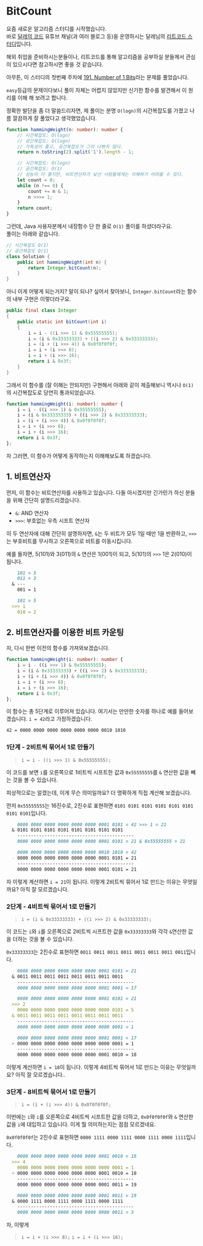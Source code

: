 # BitCount

요즘 새로운 알고리즘 스터디를 시작했습니다.  
바로 [달레의 코드](https://www.youtube.com/@DaleSeo) 유튜브 채널(과 여러 블로그 등)을 운영하시는 달레님의 [리트코드 스터디](https://github.com/DaleStudy/leetcode-study)입니다.  

해외 취업을 준비하시는분들이나, 리트코드를 통해 알고리즘을 공부하실 분들께서 관심이 있으시다면 참고하시면 좋을 것 같습니다.

아무튼, 이 스터디의 첫번째 주차에 [191. Number of 1 Bits](https://leetcode.com/problems/number-of-1-bits)라는 문제를 풀었습니다.

`easy`등급의 문제이다보니 풀이 자체는 어렵지 않았지만 신기한 함수를 발견해서 이 원리를 이해 해 보려고 합니다.

정확한 발단을 좀 더 말씀드리자면, 제 풀이는 분명 `O(logn)`의 시간복잡도를 가졌고 나름 깔끔하게 잘 풀었다고 생각했었습니다.

```ts
function hammingWeight(n: number): number {
    // 시간복잡도: O(logn)
    // 공간복잡도: O(logn)
    // 가독성이 좋고, 공간복잡도가 그리 나쁘지 않다.
    return n.toString(2).split('1').length - 1;

    // 시간복잡도: O(logn)
    // 공간복잡도: O(1)
    // 성능이 더 좋지만, 비트연산자가 낯선 사람들에게는 이해하기 어려울 수 있다.
    let count = 0;
    while (n !== 0) {
        count += n & 1;
        n >>>= 1;
    }
    return count;
}
```

그런데, Java 사용자분께서 내장함수 단 한 줄로 `O(1)` 풀이를 하셨더라구요.  
풀이는 아래와 같습니다.

```java
// 시간복잡도 O(1)
// 공간복잡도 O(1)
class Solution {
    public int hammingWeight(int n) {
        return Integer.bitCount(n);
    }
}
```

아니 이게 어떻게 되는거지? 말이 되나? 싶어서 찾아보니, `Integer.bitCount`라는 함수의 내부 구현은 이렇더라구요.

```java
public final class Integer
{
    public static int bitCount(int i)
    {
        i = i - ((i >>> 1) & 0x55555555);
        i = (i & 0x33333333) + ((i >>> 2) & 0x33333333);
        i = (i + (i >>> 4)) & 0x0f0f0f0f;
        i = i + (i >>> 8);
        i = i + (i >>> 16);
        return i & 0x3f;
    }
}
```

그래서 이 함수를 (잘 이해는 안되지만) 구현해서 아래와 같이 제출해보니 역시나 `O(1)`의 시간복잡도로 당연히 통과되었습니다.

```ts
function hammingWeight(i: number): number {
    i = i - ((i >>> 1) & 0x55555555);
    i = (i & 0x33333333) + ((i >>> 2) & 0x33333333);
    i = (i + (i >>> 4)) & 0x0f0f0f0f;
    i = i + (i >>> 8);
    i = i + (i >>> 16);
    return i & 0x3f;
};
```

자 그러면, 이 함수가 어떻게 동작하는지 이해해보도록 하겠습니다.

## 1. 비트연산자

먼저, 이 함수는 비트연산자를 사용하고 있습니다. 다들 아시겠지만 긴가민가 하신 분들을 위해 간단히 설명드리겠습니다.

- `&`: AND 연산자
- `>>>`: 부호없는 우측 시프트 연산자

이 두 연산자에 대해 간단히 설명하자면, `&`는 두 비트가 모두 1일 때만 1을 반환하고, `>>>`는 부호비트를 무시하고 오른쪽으로 비트를 이동시킵니다.

예를 들자면, 5(101)와 3(011)의 `&` 연산은 1(001)이 되고, 5(101)의 `>>>` 1은 2(010)이 됩니다.

```md
    101 = 5
    011 = 3
  & ---
    001 = 1
```

```md
    101 = 5
  >>> 1
    010 = 2
```

## 2. 비트연산자를 이용한 비트 카운팅

자, 다시 한번 이전의 함수를 가져와보겠습니다.

```ts
function hammingWeight(i: number): number {
    i = i - ((i >>> 1) & 0x55555555);
    i = (i & 0x33333333) + ((i >>> 2) & 0x33333333);
    i = (i + (i >>> 4)) & 0x0f0f0f0f;
    i = i + (i >>> 8);
    i = i + (i >>> 16);
    return i & 0x3f;
};
```

이 함수는 총 5단계로 이루어져 있습니다. 여기서는 만만한 숫자를 하나로 예를 들어보겠습니다. `i = 42`라고 가정하겠습니다.

```md
42 = 0000 0000 0000 0000 0000 0000 0010 1010
```

### 1단계 - 2비트씩 묶어서 1로 만들기

> `i = i - ((i >>> 1) & 0x55555555);`

이 코드를 보면 `i`를 오른쪽으로 1비트씩 시프트한 값과 `0x55555555`를 `&` 연산한 값을 빼는 것을 볼 수 있습니다.

피상적으로는 알겠는데, 이게 무슨 의미일까요? 더 명확하게 직접 계산해 보겠습니다.

먼저 `0x55555555`는 16진수로, 2진수로 표현하면 `0101 0101 0101 0101 0101 0101 0101 0101`입니다.

```md
    0000 0000 0000 0000 0000 0000 0001 0101 = 42 >>> 1 = 21
  & 0101 0101 0101 0101 0101 0101 0101 0101
    -------------------------------------------
    0000 0000 0000 0000 0000 0000 0001 0101 = 21 & 0x55555555 = 21
```

```md
    0000 0000 0000 0000 0000 0000 0010 1010 = 42
  - 0000 0000 0000 0000 0000 0000 0001 0101 = 21
    -------------------------------------------
    0000 0000 0000 0000 0000 0000 0001 0101 = 21
```

자 이렇게 계산하면 `i = 21`이 됩니다. 이렇게 2비트씩 묶어서 1로 만드는 이유는 무엇일까요? 아직 잘 모르겠습니다.

### 2단계 - 4비트씩 묶어서 1로 만들기

> `i = (i & 0x33333333) + ((i >>> 2) & 0x33333333);`

이 코드는 `i`와 `i`를 오른쪽으로 2비트씩 시프트한 값을 `0x33333333`와 각각 `&`연산한 값을 더하는 것을 볼 수 있습니다.

`0x33333333`는 2진수로 표현하면 `0011 0011 0011 0011 0011 0011 0011 0011`입니다.

```md
    0000 0000 0000 0000 0000 0000 0001 0101 = 21
  & 0011 0011 0011 0011 0011 0011 0011 0011
    -------------------------------------------
    0000 0000 0000 0000 0000 0000 0001 0001 = 17
```

```md
    0000 0000 0000 0000 0000 0000 0001 0101 = 21
  >>> 2
    0000 0000 0000 0000 0000 0000 0000 0101 = 5
  & 0011 0011 0011 0011 0011 0011 0011 0011
    -------------------------------------------
    0000 0000 0000 0000 0000 0000 0000 0001 = 1
```

```md
    0000 0000 0000 0000 0000 0000 0001 0001 = 17
  + 0000 0000 0000 0000 0000 0000 0000 0001 = 1
    -------------------------------------------
    0000 0000 0000 0000 0000 0000 0001 0010 = 18
```

이렇게 계산하면 `i = 18`이 됩니다. 이렇게 4비트씩 묶어서 1로 만드는 이유는 무엇일까요? 아직 잘 모르겠습니다..

### 3단계 - 8비트씩 묶어서 1로 만들기

> `i = (i + (i >>> 4)) & 0x0f0f0f0f;`

이번에는 `i`와 `i`를 오른쪽으로 4비트씩 시프트한 값을 더하고, `0x0f0f0f0f`와 `&` 연산한 값을 `i`에 대입하고 있습니다. 이게 뭘 의미하는지는 점점 모르겠네요.

`0x0f0f0f0f`는 2진수로 표현하면 `0000 1111 0000 1111 0000 1111 0000 1111`입니다.

```md
    0000 0000 0000 0000 0000 0000 0001 0010 = 18
  >>> 4
    0000 0000 0000 0000 0000 0000 0000 0001 = 1
  + 0000 0000 0000 0000 0000 0000 0001 0010 = 18
    -------------------------------------------
    0000 0000 0000 0000 0000 0000 0001 0011 = 19
```

```md
    0000 0000 0000 0000 0000 0000 0001 0011 = 19
  & 0000 1111 0000 1111 0000 1111 0000 1111
    -------------------------------------------
    0000 0000 0000 0000 0000 0000 0000 0011 = 3
```

자, 이렇게 





> `i = i + (i >>> 8);`
> `i = i + (i >>> 16);`